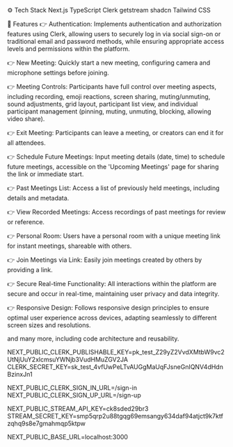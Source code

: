 ⚙️ Tech Stack
Next.js
TypeScript
Clerk
getstream
shadcn
Tailwind CSS



🔋 Features
👉 Authentication: Implements authentication and authorization features using Clerk, allowing users to securely log in via social sign-on or traditional email and password methods, while ensuring appropriate access levels and permissions within the platform.

👉 New Meeting: Quickly start a new meeting, configuring camera and microphone settings before joining.

👉 Meeting Controls: Participants have full control over meeting aspects, including recording, emoji reactions, screen sharing, muting/unmuting, sound adjustments, grid layout, participant list view, and individual participant management (pinning, muting, unmuting, blocking, allowing video share).

👉 Exit Meeting: Participants can leave a meeting, or creators can end it for all attendees.

👉 Schedule Future Meetings: Input meeting details (date, time) to schedule future meetings, accessible on the 'Upcoming Meetings' page for sharing the link or immediate start.

👉 Past Meetings List: Access a list of previously held meetings, including details and metadata.

👉 View Recorded Meetings: Access recordings of past meetings for review or reference.

👉 Personal Room: Users have a personal room with a unique meeting link for instant meetings, shareable with others.

👉 Join Meetings via Link: Easily join meetings created by others by providing a link.

👉 Secure Real-time Functionality: All interactions within the platform are secure and occur in real-time, maintaining user privacy and data integrity.

👉 Responsive Design: Follows responsive design principles to ensure optimal user experience across devices, adapting seamlessly to different screen sizes and resolutions.

and many more, including code architecture and reusability.


NEXT_PUBLIC_CLERK_PUBLISHABLE_KEY=pk_test_Z29yZ2VvdXMtbW9vc2UtNjUuY2xlcmsuYWNjb3VudHMuZGV2JA
CLERK_SECRET_KEY=sk_test_4vfUwPeLTvAUGgMaUqFJsneGnIQNV4dHdnBzinxJn1

NEXT_PUBLIC_CLERK_SIGN_IN_URL=/sign-in
NEXT_PUBLIC_CLERK_SIGN_UP_URL=/sign-up

NEXT_PUBLIC_STREAM_API_KEY=ck8sded29br3
STREAM_SECRET_KEY=smp5qrp2u88tgqg69emsangy634daf94atjct9k7ktfzqhq9s8e7gmahmqp5ktpw

NEXT_PUBLIC_BASE_URL=localhost:3000
